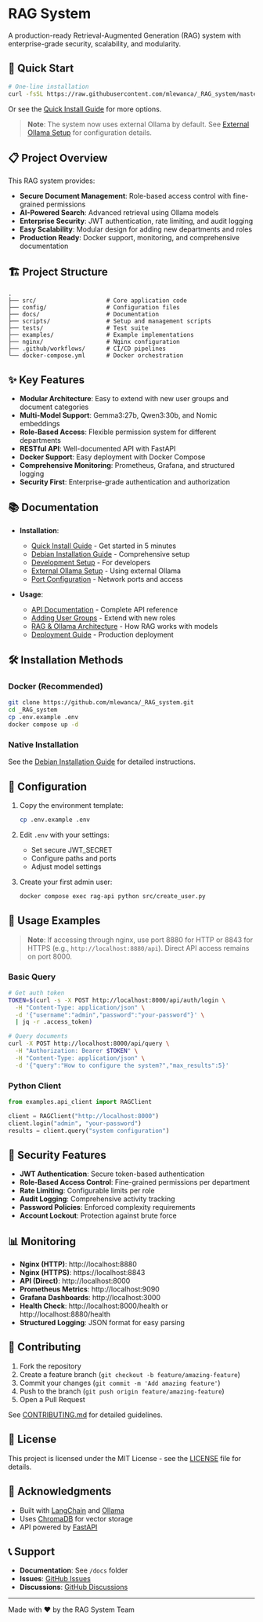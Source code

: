 # RAG System

A production-ready Retrieval-Augmented Generation (RAG) system with enterprise-grade security, scalability, and modularity.

## 🚀 Quick Start

```bash
# One-line installation
curl -fsSL https://raw.githubusercontent.com/mlewanca/_RAG_system/master/scripts/quick_install.sh | bash
```

Or see the [Quick Install Guide](docs/quick_install.md) for more options.

> **Note**: The system now uses external Ollama by default. See [External Ollama Setup](docs/external_ollama_setup.md) for configuration details.

## 📋 Project Overview

This RAG system provides:
- **Secure Document Management**: Role-based access control with fine-grained permissions
- **AI-Powered Search**: Advanced retrieval using Ollama models
- **Enterprise Security**: JWT authentication, rate limiting, and audit logging
- **Easy Scalability**: Modular design for adding new departments and roles
- **Production Ready**: Docker support, monitoring, and comprehensive documentation

## 🏗️ Project Structure

```
.
├── src/                    # Core application code
├── config/                 # Configuration files
├── docs/                   # Documentation
├── scripts/                # Setup and management scripts
├── tests/                  # Test suite
├── examples/               # Example implementations
├── nginx/                  # Nginx configuration
├── .github/workflows/      # CI/CD pipelines
└── docker-compose.yml      # Docker orchestration
```

## ✨ Key Features

- **Modular Architecture**: Easy to extend with new user groups and document categories
- **Multi-Model Support**: Gemma3:27b, Qwen3:30b, and Nomic embeddings
- **Role-Based Access**: Flexible permission system for different departments
- **RESTful API**: Well-documented API with FastAPI
- **Docker Support**: Easy deployment with Docker Compose
- **Comprehensive Monitoring**: Prometheus, Grafana, and structured logging
- **Security First**: Enterprise-grade authentication and authorization

## 📚 Documentation

- **Installation**:
  - [Quick Install Guide](docs/quick_install.md) - Get started in 5 minutes
  - [Debian Installation Guide](docs/debian_installation_guide.md) - Comprehensive setup
  - [Development Setup](docs/development_setup.md) - For developers
  - [External Ollama Setup](docs/external_ollama_setup.md) - Using external Ollama
  - [Port Configuration](docs/port_configuration.md) - Network ports and access

- **Usage**:
  - [API Documentation](docs/api_documentation.md) - Complete API reference
  - [Adding User Groups](docs/adding_user_groups.md) - Extend with new roles
  - [RAG & Ollama Architecture](docs/rag_ollama_architecture.md) - How RAG works with models
  - [Deployment Guide](docs/deployment_guide.md) - Production deployment

## 🛠️ Installation Methods

### Docker (Recommended)
```bash
git clone https://github.com/mlewanca/_RAG_system.git
cd _RAG_system
cp .env.example .env
docker compose up -d
```

### Native Installation
See the [Debian Installation Guide](docs/debian_installation_guide.md) for detailed instructions.

## 🔧 Configuration

1. Copy the environment template:
   ```bash
   cp .env.example .env
   ```

2. Edit `.env` with your settings:
   - Set secure JWT_SECRET
   - Configure paths and ports
   - Adjust model settings

3. Create your first admin user:
   ```bash
   docker compose exec rag-api python src/create_user.py
   ```

## 🚦 Usage Examples

> **Note**: If accessing through nginx, use port 8880 for HTTP or 8843 for HTTPS (e.g., `http://localhost:8880/api`). Direct API access remains on port 8000.

### Basic Query
```bash
# Get auth token
TOKEN=$(curl -s -X POST http://localhost:8000/api/auth/login \
  -H "Content-Type: application/json" \
  -d '{"username":"admin","password":"your-password"}' \
  | jq -r .access_token)

# Query documents
curl -X POST http://localhost:8000/api/query \
  -H "Authorization: Bearer $TOKEN" \
  -H "Content-Type: application/json" \
  -d '{"query":"How to configure the system?","max_results":5}'
```

### Python Client
```python
from examples.api_client import RAGClient

client = RAGClient("http://localhost:8000")
client.login("admin", "your-password")
results = client.query("system configuration")
```

## 🔐 Security Features

- **JWT Authentication**: Secure token-based authentication
- **Role-Based Access Control**: Fine-grained permissions per department
- **Rate Limiting**: Configurable limits per role
- **Audit Logging**: Comprehensive activity tracking
- **Password Policies**: Enforced complexity requirements
- **Account Lockout**: Protection against brute force

## 📊 Monitoring

- **Nginx (HTTP)**: http://localhost:8880
- **Nginx (HTTPS)**: https://localhost:8843
- **API (Direct)**: http://localhost:8000
- **Prometheus Metrics**: http://localhost:9090
- **Grafana Dashboards**: http://localhost:3000
- **Health Check**: http://localhost:8000/health or http://localhost:8880/health
- **Structured Logging**: JSON format for easy parsing

## 🤝 Contributing

1. Fork the repository
2. Create a feature branch (`git checkout -b feature/amazing-feature`)
3. Commit your changes (`git commit -m 'Add amazing feature'`)
4. Push to the branch (`git push origin feature/amazing-feature`)
5. Open a Pull Request

See [CONTRIBUTING.md](CONTRIBUTING.md) for detailed guidelines.

## 📝 License

This project is licensed under the MIT License - see the [LICENSE](LICENSE) file for details.

## 🙏 Acknowledgments

- Built with [LangChain](https://langchain.com/) and [Ollama](https://ollama.ai/)
- Uses [ChromaDB](https://www.trychroma.com/) for vector storage
- API powered by [FastAPI](https://fastapi.tiangolo.com/)

## 📞 Support

- **Documentation**: See `/docs` folder
- **Issues**: [GitHub Issues](https://github.com/mlewanca/_RAG_system/issues)
- **Discussions**: [GitHub Discussions](https://github.com/mlewanca/_RAG_system/discussions)

---

Made with ❤️ by the RAG System Team
